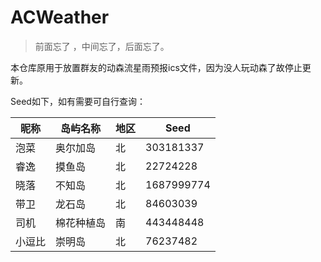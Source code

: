 # ACWeather

>前面忘了 ，中间忘了，后面忘了。

本仓库原用于放置群友的动森流星雨预报ics文件，因为没人玩动森了故停止更新。

Seed如下，如有需要可自行查询：

| 昵称 | 岛屿名称 | 地区 | Seed |
|---|---|---|---|
| 泡菜 | 奥尔加岛 | 北 | 303181337 |
| 睿逸 | 摸鱼岛 | 北 | 22724228 |
| 晓落 | 不知岛 | 北 | 1687999774 |
| 带卫 | 龙石岛 | 北 | 84603039 |
| 司机 | 棉花种植岛 | 南 | 443448448 |
| 小逗比 | 崇明岛 | 北 | 76237482 |
